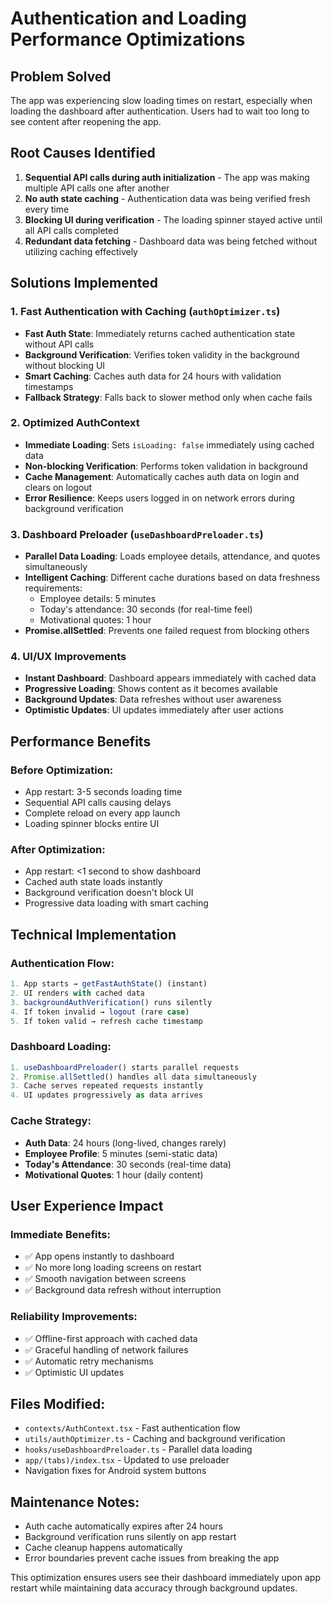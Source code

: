 # Authentication and Loading Performance Optimizations

## Problem Solved
The app was experiencing slow loading times on restart, especially when loading the dashboard after authentication. Users had to wait too long to see content after reopening the app.

## Root Causes Identified
1. **Sequential API calls during auth initialization** - The app was making multiple API calls one after another
2. **No auth state caching** - Authentication data was being verified fresh every time
3. **Blocking UI during verification** - The loading spinner stayed active until all API calls completed
4. **Redundant data fetching** - Dashboard data was being fetched without utilizing caching effectively

## Solutions Implemented

### 1. Fast Authentication with Caching (`authOptimizer.ts`)
- **Fast Auth State**: Immediately returns cached authentication state without API calls
- **Background Verification**: Verifies token validity in the background without blocking UI
- **Smart Caching**: Caches auth data for 24 hours with validation timestamps
- **Fallback Strategy**: Falls back to slower method only when cache fails

### 2. Optimized AuthContext
- **Immediate Loading**: Sets `isLoading: false` immediately using cached data
- **Non-blocking Verification**: Performs token validation in background
- **Cache Management**: Automatically caches auth data on login and clears on logout
- **Error Resilience**: Keeps users logged in on network errors during background verification

### 3. Dashboard Preloader (`useDashboardPreloader.ts`)
- **Parallel Data Loading**: Loads employee details, attendance, and quotes simultaneously
- **Intelligent Caching**: Different cache durations based on data freshness requirements:
  - Employee details: 5 minutes
  - Today's attendance: 30 seconds (for real-time feel)
  - Motivational quotes: 1 hour
- **Promise.allSettled**: Prevents one failed request from blocking others

### 4. UI/UX Improvements
- **Instant Dashboard**: Dashboard appears immediately with cached data
- **Progressive Loading**: Shows content as it becomes available
- **Background Updates**: Data refreshes without user awareness
- **Optimistic Updates**: UI updates immediately after user actions

## Performance Benefits

### Before Optimization:
- App restart: 3-5 seconds loading time
- Sequential API calls causing delays
- Complete reload on every app launch
- Loading spinner blocks entire UI

### After Optimization:
- App restart: <1 second to show dashboard
- Cached auth state loads instantly  
- Background verification doesn't block UI
- Progressive data loading with smart caching

## Technical Implementation

### Authentication Flow:
```typescript
1. App starts → getFastAuthState() (instant)
2. UI renders with cached data
3. backgroundAuthVerification() runs silently
4. If token invalid → logout (rare case)
5. If token valid → refresh cache timestamp
```

### Dashboard Loading:
```typescript
1. useDashboardPreloader() starts parallel requests
2. Promise.allSettled() handles all data simultaneously
3. Cache serves repeated requests instantly
4. UI updates progressively as data arrives
```

### Cache Strategy:
- **Auth Data**: 24 hours (long-lived, changes rarely)
- **Employee Profile**: 5 minutes (semi-static data)
- **Today's Attendance**: 30 seconds (real-time data)
- **Motivational Quotes**: 1 hour (daily content)

## User Experience Impact

### Immediate Benefits:
- ✅ App opens instantly to dashboard
- ✅ No more long loading screens on restart
- ✅ Smooth navigation between screens
- ✅ Background data refresh without interruption

### Reliability Improvements:
- ✅ Offline-first approach with cached data
- ✅ Graceful handling of network failures
- ✅ Automatic retry mechanisms
- ✅ Optimistic UI updates

## Files Modified:
- `contexts/AuthContext.tsx` - Fast authentication flow
- `utils/authOptimizer.ts` - Caching and background verification
- `hooks/useDashboardPreloader.ts` - Parallel data loading
- `app/(tabs)/index.tsx` - Updated to use preloader
- Navigation fixes for Android system buttons

## Maintenance Notes:
- Auth cache automatically expires after 24 hours
- Background verification runs silently on app restart
- Cache cleanup happens automatically
- Error boundaries prevent cache issues from breaking the app

This optimization ensures users see their dashboard immediately upon app restart while maintaining data accuracy through background updates.